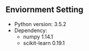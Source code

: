 Enviornment Setting
---

- Python version: 3.5.2
- Dependency:
    - numpy 1.14.1
    - scikit-learn 0.19.1

